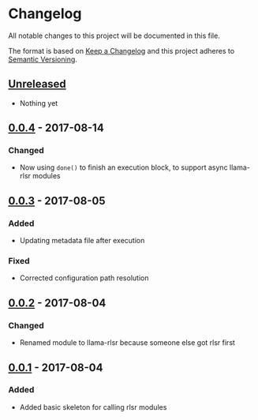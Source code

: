 # Changelog
All notable changes to this project will be documented in this file.

The format is based on [Keep a Changelog](http://keepachangelog.com/)
and this project adheres to [Semantic Versioning](http://semver.org/).

## [Unreleased]
- Nothing yet

## [0.0.4] - 2017-08-14
### Changed
- Now using `done()` to finish an execution block, to support async llama-rlsr modules

## [0.0.3] - 2017-08-05
### Added
- Updating metadata file after execution

### Fixed
- Corrected configuration path resolution

## [0.0.2] - 2017-08-04
### Changed
- Renamed module to llama-rlsr because someone else got rlsr first

## [0.0.1] - 2017-08-04
### Added
- Added basic skeleton for calling rlsr modules

[Unreleased]: https://github.com/HopefulLlama/llama-rlsr/compare/v0.0.4...HEAD
[0.0.4]: https://github.com/HopefulLlama/llama-rlsr/compare/v0.0.3...v0.0.4
[0.0.3]: https://github.com/HopefulLlama/llama-rlsr/compare/v0.0.2...v0.0.3
[0.0.2]: https://github.com/HopefulLlama/llama-rlsr/compare/v0.0.1...v0.0.2
[0.0.1]: https://github.com/HopefulLlama/llama-rlsr/compare/06a80b339d2803211d62b6fc9dfd6e5f8fd952ea...v0.0.1